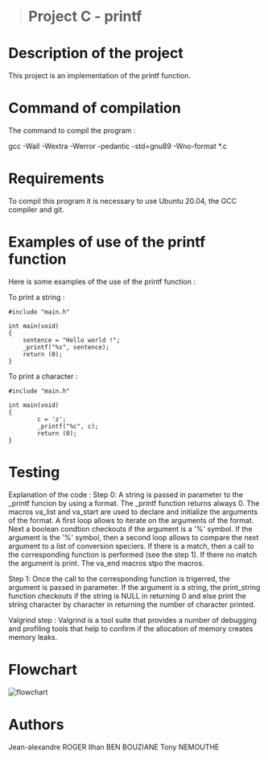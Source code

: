 > # Project C - printf



# Description of the project

This project is an implementation of the printf function.


# Command of compilation

The command to compil the program :

gcc -Wall -Wextra -Werror -pedantic -std=gnu89 -Wno-format *.c


# Requirements

To compil this program it is necessary to use Ubuntu 20.04, the GCC compiler and git.


# Examples of use of the printf function

Here is some examples of the use of the printf function :

To print a string :
```
#include "main.h"

int main(void)
{
	sentence = "Hello world !";
	_printf("%s", sentence);
	return (0);
}
```

To print a character :
```
#include "main.h"

int main(void)
{
        c = 'z';
        _printf("%c", c);
        return (0);
}
```

# Testing

Explanation of the code :
Step 0:
A string is passed in parameter to the _printf funcion by using a format. The _printf function returns always 0. The macros va_list and va_start are used to declare and initialize the arguments of the format. A first loop allows to iterate on the arguments of the format. Next a boolean condtion checkouts if the argument is a '%' symbol. If the argument is the '%' symbol, then a second loop allows to compare the next argument to a list of conversion speciers. If there is a match, then a call to the corresponding function is performed (see the step 1). If there no match the argument is print. The va_end macros stpo the macros.

Step 1:
Once the call to the corresponding function is trigerred, the argument is passed in parameter. If the argument is a string, the print_string function checkouts if the string is NULL in returning 0 and else print the string character by character in returning the number of character printed.

Valgrind step :
Valgrind is a tool suite that provides a number of debugging and profiling tools that help to confirm if the allocation of memory creates memory leaks.

# Flowchart

![flowchart](https://github.com/TonyHolby/holbertonschool-printf/assets/158024260/bdf9e87b-d0e6-4c1b-973d-82d375a6e4a2)

# Authors

Jean-alexandre ROGER
Ilhan BEN BOUZIANE
Tony NEMOUTHE
